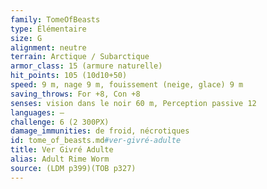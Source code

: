 ```yaml
---
family: TomeOfBeasts
type: Élémentaire
size: G
alignment: neutre
terrain: Arctique / Subarctique
armor_class: 15 (armure naturelle)
hit_points: 105 (10d10+50)
speed: 9 m, nage 9 m, fouissement (neige, glace) 9 m
saving_throws: For +8, Con +8
senses: vision dans le noir 60 m, Perception passive 12
languages: —
challenge: 6 (2 300PX)
damage_immunities: de froid, nécrotiques
id: tome_of_beasts.md#ver-givré-adulte
title: Ver Givré Adulte
alias: Adult Rime Worm
source: (LDM p399)(TOB p327)
---
```


